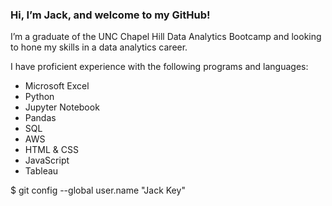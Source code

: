 ### Hi, I’m Jack, and welcome to my GitHub!

I’m a graduate of the UNC Chapel Hill Data Analytics Bootcamp and looking to hone my skills in a data analytics career.

I have proficient experience with the following programs and languages:

* Microsoft Excel
* Python 
* Jupyter Notebook
* Pandas
* SQL
* AWS
* HTML & CSS
* JavaScript
* Tableau 

$ git config --global user.name "Jack Key"

<!---
jhschulte44/jhschulte44 is a ✨ special ✨ repository because its `README.md` (this file) appears on your GitHub profile.
You can click the Preview link to take a look at your changes.
--->
